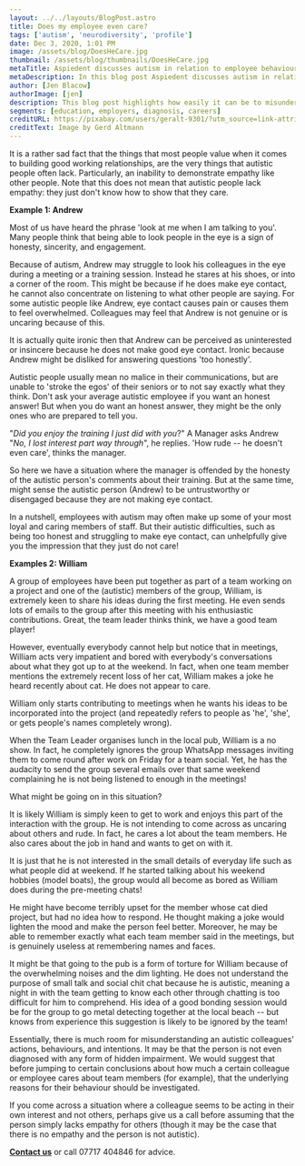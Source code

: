 ```yaml
---
layout: ../../layouts/BlogPost.astro
title: Does my employee even care?
tags: ['autism', 'neurodiversity', 'profile']
date: Dec 3, 2020, 1:01 PM
image: /assets/blog/DoesHeCare.jpg
thumbnail: /assets/blog/thumbnails/DoesHeCare.jpg
metaTitle: Aspiedent discusses autism in relation to employee behaviour and misunderstandings.
metaDescription: In this blog post Aspiedent discusses autism in relation to employee behaviour and workplace conflict. Teamwork  easier when members understand the underlying reasons for other's behaviours and actions.
author: [Jen Blacow]
authorImage: [jen]
description: This blog post highlights how easily it can be to misunderstand an autistic colleagues’ actions, behaviours, and motives. It can be far more useful and less unpleasant to investigate the underlying reasons for employee behaviour, before jumping to certain conclusions about their intentions!
segments: [education, employers, diagnosis, careers]
creditURL: https://pixabay.com/users/geralt-9301/?utm_source=link-attribution&utm_medium=referral&utm_campaign=image&utm_content=3233653
creditText: Image by Gerd Altmann
---
```

It is a rather sad fact that the things that most people value when it
comes to building good working relationships, are the very things that
autistic people often lack. Particularly, an inability to demonstrate
empathy like other people. Note that this does not mean that autistic
people lack empathy: they just don't know how to show that they care.

**Example 1: Andrew**

Most of us have heard the phrase 'look at me when I am talking to you'.
Many people think that being able to look people in the eye is a sign of
honesty, sincerity, and engagement.

Because of autism, Andrew may struggle to look his colleagues in the eye
during a meeting or a training session. Instead he stares at his shoes,
or into a corner of the room. This might be because if he does make eye
contact, he cannot also concentrate on listening to what other people
are saying. For some autistic people like Andrew, eye contact causes
pain or causes them to feel overwhelmed. Colleagues may feel that Andrew
is not genuine or is uncaring because of this.

It is actually quite ironic then that Andrew can be perceived as
uninterested or insincere because he does not make good eye contact.
Ironic because Andrew might be disliked for answering questions 'too
honestly'.

Autistic people usually mean no malice in their communications, but are
unable to 'stroke the egos' of their seniors or to not say exactly what
they think. Don't ask your average autistic employee if you want an
honest answer! But when you do want an honest answer, they might be the
only ones who are prepared to tell you.

"*Did you enjoy the training I just did with you*?" A Manager asks
Andrew "*No, I lost interest part way through*", he replies. 'How rude
-- he doesn't even care', thinks the manager.

So here we have a situation where the manager is offended by the honesty
of the autistic person's comments about their training. But at the same
time, might sense the autistic person (Andrew) to be untrustworthy or
disengaged because they are not making eye contact.

In a nutshell, employees with autism may often make up some of your most
loyal and caring members of staff. But their autistic difficulties, such
as being too honest and struggling to make eye contact, can unhelpfully
give you the impression that they just do not care!

**Examples 2: William**

A group of employees have been put together as part of a team working on
a project and one of the (autistic) members of the group, William, is
extremely keen to share his ideas during the first meeting. He even
sends lots of emails to the group after this meeting with his
enthusiastic contributions. Great, the team leader thinks think, we have
a good team player!

However, eventually everybody cannot help but notice that in meetings,
William acts very impatient and bored with everybody's conversations
about what they got up to at the weekend. In fact, when one team member
mentions the extremely recent loss of her cat, William makes a joke he
heard recently about cat. He does not appear to care.

William only starts contributing to meetings when he wants his ideas to
be incorporated into the project (and repeatedly refers to people as
'he', 'she', or gets people's names completely wrong).

When the Team Leader organises lunch in the local pub, William is a no
show. In fact, he completely ignores the group WhatsApp messages
inviting them to come round after work on Friday for a team social. Yet,
he has the audacity to send the group several emails over that same
weekend complaining he is not being listened to enough in the meetings!

What might be going on in this situation?

It is likely William is simply keen to get to work and enjoys this part
of the interaction with the group. He is not intending to come across as
uncaring about others and rude. In fact, he cares a lot about the team
members. He also cares about the job in hand and wants to get on with
it.

It is just that he is not interested in the small details of everyday
life such as what people did at weekend. If he started talking about his
weekend hobbies (model boats), the group would all become as bored as
William does during the pre-meeting chats!

He might have become terribly upset for the member whose cat died
project, but had no idea how to respond. He thought making a joke would
lighten the mood and make the person feel better. Moreover, he may be
able to remember exactly what each team member said in the meetings, but
is genuinely useless at remembering names and faces.

It might be that going to the pub is a form of torture for William
because of the overwhelming noises and the dim lighting. He does not
understand the purpose of small talk and social chit chat because he is
autistic, meaning a night in with the team getting to know each other
through chatting is too difficult for him to comprehend. His idea of a
good bonding session would be for the group to go metal detecting
together at the local beach -- but knows from experience this suggestion
is likely to be ignored by the team!

Essentially, there is much room for misunderstanding an autistic
colleagues' actions, behaviours, and intentions. It may be that the
person is not even diagnosed with any form of hidden impairment. We
would suggest that before jumping to certain conclusions about how much
a certain colleague or employee cares about team members (for example),
that the underlying reasons for their behaviour should be investigated.

If you come across a situation where a colleague seems to be acting in
their own interest and not others, perhaps give us a call before
assuming that the person simply lacks empathy for others (though it may
be the case that there is no empathy and the person is not autistic).

**[Contact us](/contact)** or call 07717 404846 for advice.
